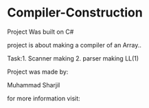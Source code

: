 # Compiler-Construction
Project Was built on C#


project is about making a compiler of an Array..

Task:1. Scanner making
2. parser making LL(1)

Project was made by:

Muhammad Sharjil

for more information visit:

